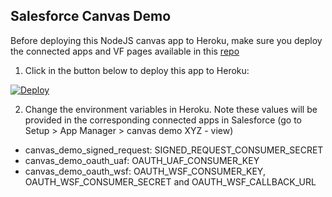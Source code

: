 ## Salesforce Canvas Demo

Before deploying this NodeJS canvas app to Heroku, make sure you deploy the connected apps and VF pages available in this [repo](https://github.com/tjhia8888/canvas-demo)

1. Click in the button below to deploy this app to Heroku:

[![Deploy](https://www.herokucdn.com/deploy/button.png)](https://heroku.com/deploy?template=https://github.com/tjhia8888/nodejs-canvas-app-sample)

2. Change the environment variables in Heroku. Note these values will be provided in the corresponding connected apps in Salesforce (go to Setup > App Manager > canvas demo XYZ - view)

* canvas_demo_signed_request: SIGNED_REQUEST_CONSUMER_SECRET
* canvas_demo_oauth_uaf: OAUTH_UAF_CONSUMER_KEY
* canvas_demo_oauth_wsf: OAUTH_WSF_CONSUMER_KEY, OAUTH_WSF_CONSUMER_SECRET and OAUTH_WSF_CALLBACK_URL

